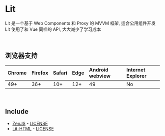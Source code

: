 # Lit
Lit 是一个基于 Web Components 和 Proxy 的 MVVM 框架, 适合公用组件开发<br>
Lit 使用了和 Vue 同样的 API, 大大减少了学习成本

<br>

## 浏览器支持

| Chrome | Firefox | Safari | Edge | Android webview | Internet Explorer |
| :-     | :-      | :-     | :-   | :-              | :-                |
| 49+    | 36+     | 10+    | 12+  | 49              | No                |

<br>

## Include
  - [ZenJS](https://github.com/MoomFE/ZenJS) \- [LICENSE](https://github.com/MoomFE/ZenJS/blob/master/LICENSE)
  - [Lit-HTML](https://github.com/Polymer/lit-html) \- [LICENSE](https://github.com/Polymer/lit-html/blob/master/LICENSE)